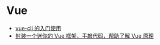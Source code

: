 # Vue

- [vue-cli 的入门使用](/vue/vue-cli.md)
- [封装一个迷你的 Vue 框架，手敲代码，帮助了解 Vue 原理](/vue/封装一个迷你的Vue框架.md)
